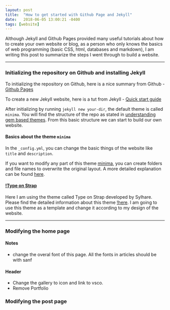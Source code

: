```yaml
---
layout: post
title:  "How to get started with Github Page and Jekyll"
date:   2018-06-05 13:00:21 -0400
tags: [website]
---
```

Although Jekyll and Github Pages provided many useful tutorials about how to create your own website or blog, as a person who only knows the basics of web programming (basic CSS, html, databases and markdown), I am writing this post to summarize the steps I went through to build a website.

---

### Initializing the repository on Github and installing Jekyll ###

To initializing the repository on Github, here is a nice summary from Github - [Github Pages](https://pages.github.com/)

To create a new Jekyll website, here is a tut from Jekyll - [Quick start guide](https://jekyllrb.com/docs/quickstart/)

After initializing by running `jekyll new your-dir`, the default theme is called `minima`. You will find the structure of the repo as stated in [understanding gem based themes](https://jekyllrb.com/docs/themes/#understanding-gem-based-themes). From this basic structure we can start to build our own website. 

#### Basics about the theme `minima`

In the `_config.yml`, you can change the basic things of the website like `title` and `description`. 

If you want to modify any part of this theme [minima](https://github.com/jekyll/minima), you can create folders and file names to overwrite the original layout. A more detailed explanation can be found [here](https://jekyllrb.com/docs/themes/#overriding-theme-defaults).


#### [!Type on Strap](https://github.com/sylhare/Type-on-Strap)

Here I am using the theme called Type on Strap developed by Sylhare. Please find the detailed information about this theme [!here](https://github.com/sylhare/Type-on-Strap). I am going to use this theme as a template and change it according to my design of the website.


---

### Modifying the home page

#### Notes

* change the overal font of this page. All the fonts in articles should be with sanf


#### Header

* Change the gallery to icon and link to vsco. 
* Remove Portfolio


### Modifying the post page
